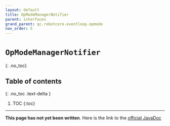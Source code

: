 ```yaml
---
layout: default
title: OpModeManagerNotifier
parent: interfaces
grand_parent: qc.robotcore.eventloop.opmode
nav_order: 5
---
```

# `OpModeManagerNotifier`
{: .no_toc}

## Table of contents
{: .no_toc .text-delta }

1. TOC
{:toc}
---
**This page has not yet been written**. Here is the link to the [official JavaDoc](https://ftctechnh.github.io/ftc_app/doc/javadoc/com/qualcomm/robotcore/eventloop/opmode/OpModeManagerNotifier.html)
        
